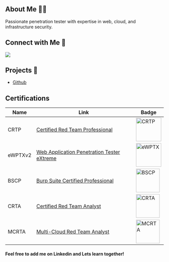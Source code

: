 ## About Me 🕵️‍♂️
Passionate penetration tester with expertise in web, cloud, and infrastructure security.

## Connect with Me 🤝
<a href="https://www.linkedin.com/in/rustam-fakhrutdinov-1131b96a/" target="_blank"><img src="https://img.shields.io/badge/-LinkedIn-%230077B5?style=for-the-badge&logo=linkedin&logoColor=white" target="_blank"></a> 

## Projects 🚀
- [Github](https://redteamer403.github.io/)
 
## Certifications

| Name        | Link                                                                                           | Badge |
|-------------|------------------------------------------------------------------------------------------------|-------|
| CRTP        | [Certified Red Team Professional](https://www.alteredsecurity.com/adlab)                       | <img src="https://static.wixstatic.com/media/470c31_f89db457309f4d3caa31f94458441a8f~mv2.png/v1/fill/w_360,h_360,al_c,q_85,usm_0.66_1.00_0.01,enc_avif,quality_auto/redteamprofessional.png" alt="CRTP" width="80" height="75"/> |
| eWPTXv2     | [Web Application Penetration Tester eXtreme](https://security.ine.com/certifications/ewptx-certification/)  | <img src="https://security.ine.com/wp-content/uploads/2023/08/eWPTX-227x300.webp" alt="eWPTX" width="80" height="75"/> |
| BSCP        | [Burp Suite Certified Professional](https://portswigger.net/web-security/certification)   | <img src="https://portswigger.net/web-security/certification/images/validate-your-certification.svg" alt="BSCP" width="75" height="75"/> |
| CRTA       | [Certified Red Team Analyst](https://cyberwarfare.live/product/red-team-analyst-crta/)            | <img src="https://cyberwarfare.live/wp-content/uploads/2023/05/CRTA-100x100.png" alt="CRTA" width="75" height="75"/> |
| MCRTA       | [Multi-Cloud Red Team Analyst](https://cyberwarfare.live/product/multi-cloud-red-team-analyst-mcrta/)            | <img src="https://cyberwarfare.live/wp-content/uploads/2024/02/MCRTA-1-100x100.png" alt="MCRTA" width="75" height="75"/> |

#### Feel free to add me on Linkedin and Lets learn together!
